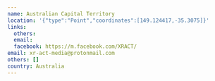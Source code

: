 ```yaml
---
name: Australian Capital Territory
location: '{"type":"Point","coordinates":[149.124417,-35.3075]}'
links:
  others: 
  email: 
  facebook: https://m.facebook.com/XRACT/
email: xr-act-media@protonmail.com
others: []
country: Australia
---
```


